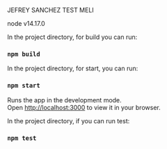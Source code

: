 
JEFREY SANCHEZ TEST MELI

node v14.17.0


In the project directory, for build you can run:

### `npm build`

In the project directory, for start, you can run:

### `npm start`

Runs the app in the development mode.\
Open [http://localhost:3000](http://localhost:3000) to view it in your browser.

In the project directory, if you can run test:

### `npm test`
